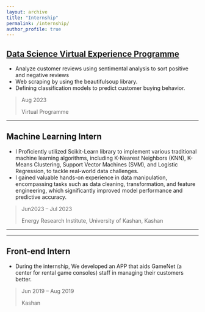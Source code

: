 ```yaml
---
layout: archive
title: "Internship"
permalink: /internship/
author_profile: true
---
```

<!-- Google tag (gtag.js) -->
<script async src="https://www.googletagmanager.com/gtag/js?id=G-8Y2G8Y5C4K"></script>
<script>
  window.dataLayer = window.dataLayer || [];
  function gtag(){dataLayer.push(arguments);}
  gtag('js', new Date());

  gtag('config', 'G-8Y2G8Y5C4K');
</script>

## [Data Science Virtual Experience Programme](https://drive.google.com/file/d/1EwAnJL6aCksZyZEfkkHkDRcdhZj7ogyi/view)

- Analyze customer reviews using sentimental analysis to sort positive and negative reviews
- Web scraping by using the beautifulsoup library.
- Defining classification models to predict customer buying behavior.
> Aug 2023
>
> Virtual Programme

<hr style="border:0.px solid black"> 


## Machine Learning Intern
- I Proficiently utilized Scikit-Learn library to implement various traditional machine learning algorithms,
including K-Nearest Neighbors (KNN), K-Means Clustering, Support Vector Machines (SVM), and Logistic
Regression, to tackle real-world data challenges.
- I gained valuable hands-on experience in data manipulation, encompassing tasks such as data cleaning,
transformation, and feature engineering, which significantly improved model performance and predictive
accuracy.
> Jun2023 – Jul 2023
>
> Energy Research Institute, University of Kashan, Kashan


<hr style="border:0.px solid black">



____

## Front-end Intern
- During the internship, We developed an APP that aids GameNet (a center for rental game consoles) staff in
managing their customers better.
> Jun 2019 – Aug 2019
>
> Kashan